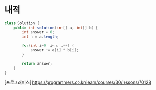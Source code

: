 # 내적

```JAVA
class Solution {
    public int solution(int[] a, int[] b) {
        int answer = 0;
        int n = a.length;
        
        for(int i=0; i<n; i++) {
            answer += a[i] * b[i];
        }
        
        return answer;
    }
}
```

[프로그래머스] https://programmers.co.kr/learn/courses/30/lessons/70128
